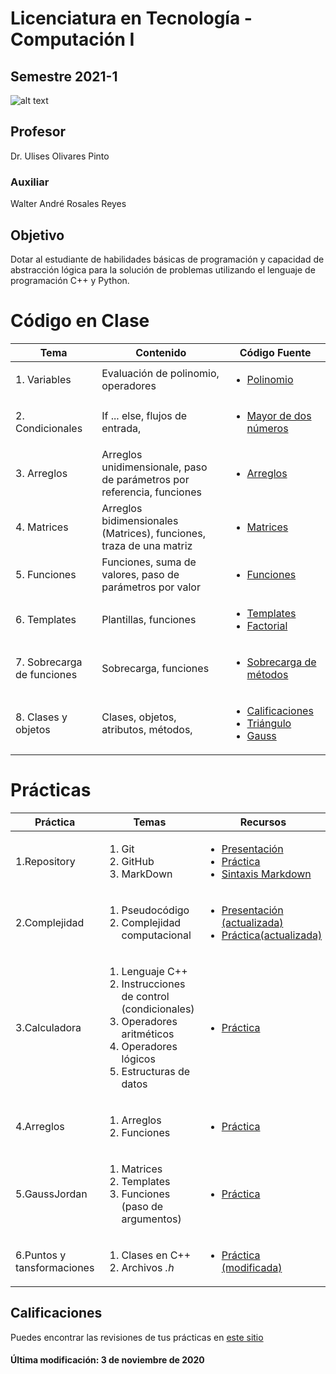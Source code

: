 # Licenciatura en Tecnología - Computación I
## Semestre 2021-1

![alt text](figs/logo2.png)

## Profesor
Dr. Ulises Olivares Pinto

### Auxiliar
Walter André Rosales Reyes

## Objetivo
Dotar al estudiante de habilidades básicas de programación y capacidad de abstracción lógica para la solución de problemas utilizando el lenguaje de programación C++ y Python.   

# Código en Clase

|Tema|Contenido|Código Fuente|
|--|--|--|
|1. Variables| Evaluación de polinomio, operadores  |<ul> <li> [Polinomio](code/evalPolinomio) </li> </ul>|
|2. Condicionales| If ... else, flujos de entrada,  |<ul> <li> [Mayor de dos números](code/condicionalesMayor) </li> </ul>|
|3. Arreglos|Arreglos unidimensionale, paso de parámetros por referencia, funciones|<ul> <li> [Arreglos](code/arreglos) </li> </ul>|
|4. Matrices|Arreglos bidimensionales (Matrices), funciones, traza de una matriz| <ul> <li> [Matrices](code/matrices) </li> </ul>|
|5. Funciones|Funciones, suma de valores, paso de parámetros por valor|<ul> <li> [Funciones](code/funciones) </li> </ul>|
|6. Templates|Plantillas, funciones|<ul> <li> [Templates](code/templates) </li> <li> [Factorial](code/factorial) </li></ul>|
|7. Sobrecarga de funciones|Sobrecarga, funciones |<ul> <li> [Sobrecarga de métodos](code/sobrecargaMétodos) </li> </ul>|
|8. Clases y objetos|Clases, objetos, atributos, métodos, |<ul> <li> [Calificaciones](code/clasesCalificaciones) </li> <li> [Triángulo](code/ClaseTriangulo) </li><li> [Gauss](code/GaussJordan) </li></ul>|


# Prácticas

|Práctica|Temas|Recursos|Fecha|
|--|--|--|--|
|1.Repository|<ol><li>Git</li><li>GitHub</li><li>MarkDown</li></ol>|<ul><li>[Presentación](practicas/1_repository/RepositoryPresentacion.pdf)</li><li>[Práctica](practicas/1_repository)</li> <li>[Sintaxis Markdown](https://docs.github.com/en/github/writing-on-github/basic-writing-and-formatting-syntax) </li></ul>|24/09/20|
|2.Complejidad|<ol><li>Pseudocódigo</li><li>Complejidad computacional</li></ol>|<ul><li>[Presentación (actualizada)](practicas/2_Complejidad/ComplejidadPresentacion.pdf)</li><li>[Práctica(actualizada)](practicas/2_Complejidad)</li> </ul>|01/10/20|
|3.Calculadora|<ol><li>Lenguaje C++</li><li>Instrucciones de control (condicionales)</li><li>Operadores aritméticos</li><li>Operadores lógicos</li><li>Estructuras de datos</li></ol>|<ul><li>[Práctica](practicas/3_Calculadora)</li> </ul>|08/10/20|
|4.Arreglos|<ol><li>Arreglos</li><li>Funciones</li></ol>|<ul><li>[Práctica](practicas/4_Arreglos)</li> </ul>|15/10/20|
|5.GaussJordan|<ol><li>Matrices</li><li>Templates</li><li>Funciones (paso de argumentos)</li></ol>|<ul><li>[Práctica](practicas/5_GaussJordan)</li> </ul>|22/10/20|
|6.Puntos y tansformaciones|<ol><li>Clases en C++</li><li>Archivos _.h_</li></ol>|<ul><li>[Práctica (modificada)](practicas/6_Puntos)</li></ul>|29/10/20|

## Calificaciones
Puedes encontrar las revisiones de tus prácticas en [este sitio](https://github.com/ulises1229/ComputacionI-2021-1/tree/Grades)


#### Última modificación: 3 de noviembre de 2020
